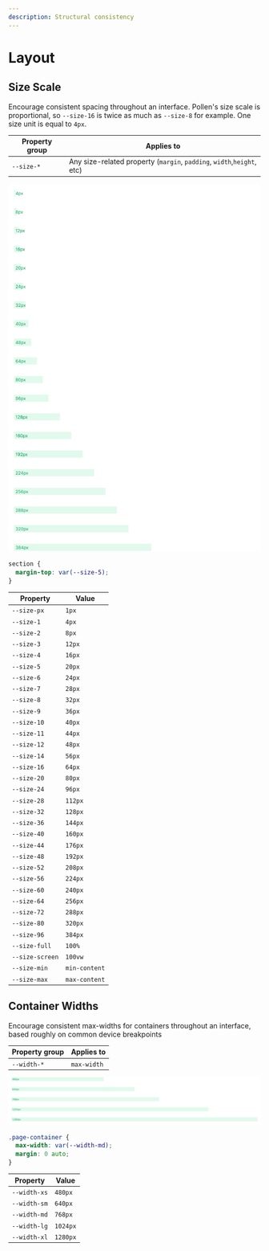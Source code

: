 ```yaml
---
description: Structural consistency
---
```


# Layout

## Size Scale

Encourage consistent spacing throughout an interface. Pollen's size scale is proportional, so `--size-16` is twice as much as `--size-8` for example. One size unit is equal to `4px`.

| Property group | Applies to                                                             |
| -------------- | ---------------------------------------------------------------------- |
| `--size-*`     | Any size-related property (`margin`, `padding`, `width`,`height`, etc) |

![](<../.gitbook/assets/Sizes (1).svg>)

```css
section {
  margin-top: var(--size-5);
}
```

| Property        | Value         |
| --------------- | ------------- |
| `--size-px`     | `1px`         |
| `--size-1`      | `4px`         |
| `--size-2`      | `8px`         |
| `--size-3`      | `12px`        |
| `--size-4`      | `16px`        |
| `--size-5`      | `20px`        |
| `--size-6`      | `24px`        |
| `--size-7`      | `28px`        |
| `--size-8`      | `32px`        |
| `--size-9`      | `36px`        |
| `--size-10`     | `40px`        |
| `--size-11`     | `44px`        |
| `--size-12`     | `48px`        |
| `--size-14`     | `56px`        |
| `--size-16`     | `64px`        |
| `--size-20`     | `80px`        |
| `--size-24`     | `96px`        |
| `--size-28`     | `112px`       |
| `--size-32`     | `128px`       |
| `--size-36`     | `144px`       |
| `--size-40`     | `160px`       |
| `--size-44`     | `176px`       |
| `--size-48`     | `192px`       |
| `--size-52`     | `208px`       |
| `--size-56`     | `224px`       |
| `--size-60`     | `240px`       |
| `--size-64`     | `256px`       |
| `--size-72`     | `288px`       |
| `--size-80`     | `320px`       |
| `--size-96`     | `384px`       |
| `--size-full`   | `100%`        |
| `--size-screen` | `100vw`       |
| `--size-min`    | `min-content` |
| `--size-max`    | `max-content` |

## Container Widths

Encourage consistent max-widths for containers throughout an interface, based roughly on common device breakpoints

| Property group | Applies to  |
| -------------- | ----------- |
| `--width-*`    | `max-width` |

![](../.gitbook/assets/containers.svg)

```css
.page-container {
  max-width: var(--width-md);
  margin: 0 auto;
}
```

| Property     | Value    |
| ------------ | -------- |
| `--width-xs` | `480px`  |
| `--width-sm` | `640px`  |
| `--width-md` | `768px`  |
| `--width-lg` | `1024px` |
| `--width-xl` | `1280px` |
